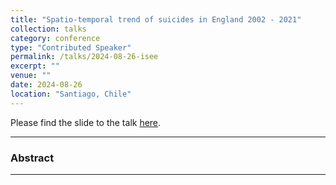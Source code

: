 ```yaml
---
title: "Spatio-temporal trend of suicides in England 2002 - 2021"
collection: talks
category: conference
type: "Contributed Speaker"
permalink: /talks/2024-08-26-isee
excerpt: ""
venue: ""
date: 2024-08-26
location: "Santiago, Chile"
---
```


Please find the slide to the talk [here](../files/ISEE_2024.pdf).

------------------------------------------------------------------------

### Abstract 


------------------------------------------------------------------------


